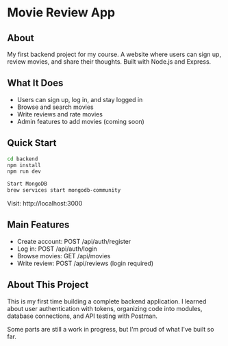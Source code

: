 # Movie Review App

## About
My first backend project for my course. A website where users can sign up, review movies, and share their thoughts. Built with Node.js and Express.

## What It Does
- Users can sign up, log in, and stay logged in
- Browse and search movies
- Write reviews and rate movies
- Admin features to add movies (coming soon)

## Quick Start
```bash
cd backend
npm install
npm run dev

Start MongoDB
brew services start mongodb-community
```
Visit: http://localhost:3000



## Main Features
- Create account: POST /api/auth/register
- Log in: POST /api/auth/login  
- Browse movies: GET /api/movies
- Write review: POST /api/reviews (login required)

## About This Project
This is my first time building a complete backend application. I learned about user authentication with tokens, organizing code into modules, database connections, and API testing with Postman.

Some parts are still a work in progress, but I'm proud of what I've built so far.
